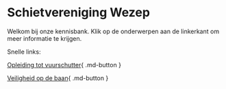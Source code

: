 # Schietvereniging Wezep

Welkom bij onze kennisbank. Klik op de onderwerpen aan de linkerkant om meer informatie te krijgen.

 
Snelle links:

[Opleiding tot vuurschutter](algemeen/opleiding-tot-vuurschutter){ .md-button  }

[Veiligheid op de baan](veiligheid/veiligheid-op-de-baan){ .md-button  }

